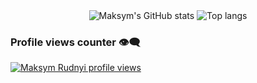 <div align="center">
<img alt="Maksym's GitHub stats" src="https://github-readme-stats.vercel.app/api?username=pedramvdl31&show_icons=true&theme=transparent"/>
<img alt="Top langs" src="https://github-readme-stats.vercel.app/api/top-langs/?username=pedramvdl31&layout=compact&&langs_count=8"/>
</div>

### Profile views counter 👁️‍🗨️
[![Maksym Rudnyi profile views](https://u8views.com/api/v1/github/profiles/7869344/views/day-week-month-total-count.svg)](https://u8views.com/github/pedramvdl31)


